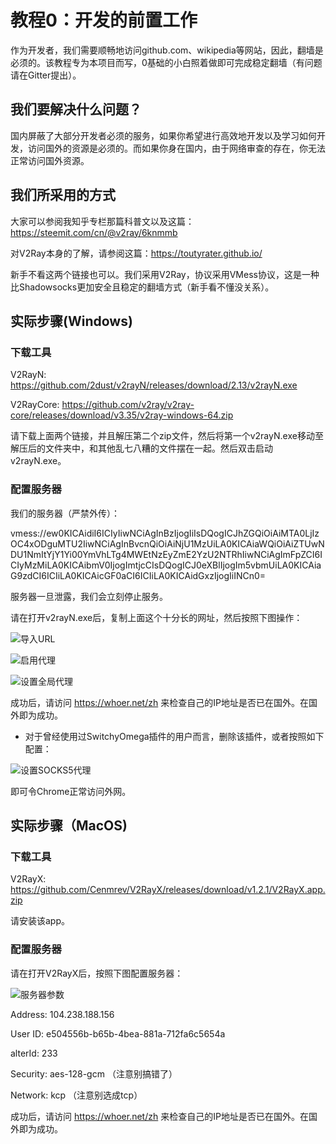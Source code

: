 # 教程0：开发的前置工作

作为开发者，我们需要顺畅地访问github.com、wikipedia等网站，因此，翻墙是必须的。该教程专为本项目而写，0基础的小白照着做即可完成稳定翻墙（有问题请在Gitter提出）。

## 我们要解决什么问题？

国内屏蔽了大部分开发者必须的服务，如果你希望进行高效地开发以及学习如何开发，访问国外的资源是必须的。而如果你身在国内，由于网络审查的存在，你无法正常访问国外资源。

## 我们所采用的方式

大家可以参阅我知乎专栏那篇科普文以及这篇：https://steemit.com/cn/@v2ray/6knmmb

对V2Ray本身的了解，请参阅这篇：https://toutyrater.github.io/

新手不看这两个链接也可以。我们采用V2Ray，协议采用VMess协议，这是一种比Shadowsocks更加安全且稳定的翻墙方式（新手看不懂没关系）。

## 实际步骤(Windows)

### 下载工具

V2RayN: https://github.com/2dust/v2rayN/releases/download/2.13/v2rayN.exe

V2RayCore: https://github.com/v2ray/v2ray-core/releases/download/v3.35/v2ray-windows-64.zip

请下载上面两个链接，并且解压第二个zip文件，然后将第一个v2rayN.exe移动至解压后的文件夹中，和其他乱七八糟的文件摆在一起。然后双击启动v2rayN.exe。

### 配置服务器

我们的服务器（严禁外传）：

vmess://ew0KICAidiI6ICIyIiwNCiAgInBzIjogIiIsDQogICJhZGQiOiAiMTA0LjIzOC4xODguMTU2IiwNCiAgInBvcnQiOiAiNjU1MzUiLA0KICAiaWQiOiAiZTUwNDU1NmItYjY1Yi00YmVhLTg4MWEtNzEyZmE2YzU2NTRhIiwNCiAgImFpZCI6ICIyMzMiLA0KICAibmV0IjogImtjcCIsDQogICJ0eXBlIjogIm5vbmUiLA0KICAiaG9zdCI6ICIiLA0KICAicGF0aCI6ICIiLA0KICAidGxzIjogIiINCn0=

服务器一旦泄露，我们会立刻停止服务。

请在打开v2rayN.exe后，复制上面这个十分长的网址，然后按照下图操作：

![导入URL](https://files.gitter.im/jihezhi/Lobby/AL3O/image.png "导入URL")

![启用代理](https://files.gitter.im/jihezhi/Lobby/8ePy/image.png "启用代理")

![设置全局代理](https://files.gitter.im/jihezhi/Lobby/MGLK/image.png "设置全局代理")

成功后，请访问 https://whoer.net/zh 来检查自己的IP地址是否已在国外。在国外即为成功。

* 对于曾经使用过SwitchyOmega插件的用户而言，删除该插件，或者按照如下配置：

![设置SOCKS5代理](https://files.gitter.im/jihezhi/Lobby/58K5/image.png "设置SOCKS5代理")

即可令Chrome正常访问外网。

## 实际步骤（MacOS)

### 下载工具

V2RayX: https://github.com/Cenmrev/V2RayX/releases/download/v1.2.1/V2RayX.app.zip

请安装该app。

### 配置服务器

请在打开V2RayX后，按照下图配置服务器：

![服务器参数](https://files.gitter.im/jihezhi/Lobby/Ja4c/image.png "服务器参数")

Address: 104.238.188.156

User ID: e504556b-b65b-4bea-881a-712fa6c5654a

alterId: 233

Security: aes-128-gcm （注意别搞错了）

Network: kcp （注意别选成tcp）

成功后，请访问 https://whoer.net/zh 来检查自己的IP地址是否已在国外。在国外即为成功。
